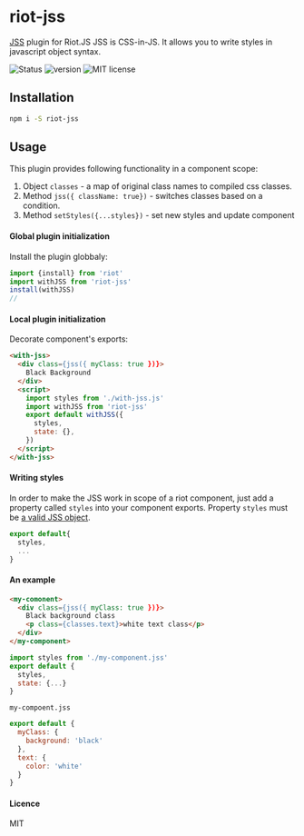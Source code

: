 # riot-jss
[JSS](https://cssinjs.org/) plugin for Riot.JS
JSS is CSS-in-JS. It allows you to write styles in javascript object syntax.


![Status](https://img.shields.io/badge/Status-Beta-green.svg)
![version](https://img.shields.io/badge/Version-1.0.0beta.3-green.svg)
![MIT license](https://img.shields.io/badge/License-MIT-blue.svg)


## Installation

```bash
npm i -S riot-jss
```


## Usage
This plugin provides following functionality in a component scope:
1. Object `classes` - a map of original class names to compiled css classes. 
2. Method `jss({ className: true})` - switches classes based on a condition.
3. Method `setStyles({...styles})` - set new styles and update component

#### Global plugin initialization

Install the plugin globbaly:
```javascript
import {install} from 'riot'
import withJSS from 'riot-jss'
install(withJSS)
//
```
#### Local plugin initialization
Decorate component's exports:
```html
<with-jss>
  <div class={jss({ myClass: true })}>
    Black Background
  </div>
  <script>
    import styles from './with-jss.js'
    import withJSS from 'riot-jss'
    export default withJSS({
      styles,
      state: {},
    })
  </script>
</with-jss>
``` 

#### Writing styles
In order to make the JSS work in scope of a riot component, just add a property called `styles` into your component exports.
Property `styles` must be [a valid JSS object](https://cssinjs.org/jss-syntax).
```javascript
export default{
  styles,
  ...
}
```

#### An example

```html
<my-comonent>
  <div class={jss({ myClass: true })}>
    Black background class
    <p class={classes.text}>white text class</p>
  </div>
</my-component>
```
```javascript
import styles from './my-component.jss'
export default {
  styles,
  state: {...}
}
```
`my-compoent.jss` 
```javascript
export default {
  myClass: {
    background: 'black'
  },
  text: {
    color: 'white'
  }
}
```

#### Licence
MIT




